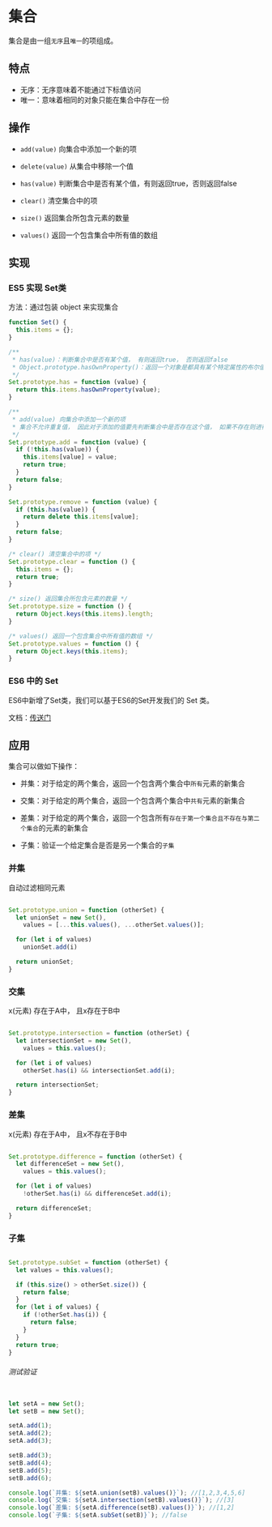 # 集合

集合是由一组`无序`且`唯一`的项组成。

## 特点

- 无序：无序意味着不能通过下标值访问
- 唯一：意味着相同的对象只能在集合中存在一份

## 操作

- `add(value)` 向集合中添加一个新的项

- `delete(value)` 从集合中移除一个值

- `has(value)` 判断集合中是否有某个值，有则返回true，否则返回false

- `clear()` 清空集合中的项

- `size()` 返回集合所包含元素的数量

- `values()` 返回一个包含集合中所有值的数组

## 实现

### ES5 实现 Set类

方法：通过包装 object 来实现集合

```JavaScript
function Set() {
  this.items = {};
}

/**
 * has(value)：判断集合中是否有某个值， 有则返回true， 否则返回false
 * Object.prototype.hasOwnProperty()：返回一个对象是都具有某个特定属性的布尔值
 */
Set.prototype.has = function (value) {
  return this.items.hasOwnProperty(value);
}

/**
 * add(value) 向集合中添加一个新的项
 * 集合不允许重复值， 因此对于添加的值要先判断集合中是否存在这个值， 如果不存在则进行添加操作
 */
Set.prototype.add = function (value) {
  if (!this.has(value)) {
    this.items[value] = value;
    return true;
  }
  return false;
}

Set.prototype.remove = function (value) {
  if (this.has(value)) {
    return delete this.items[value];
  }
  return false;
}

/* clear() 清空集合中的项 */
Set.prototype.clear = function () {
  this.items = {};
  return true;
}

/* size() 返回集合所包含元素的数量 */
Set.prototype.size = function () {
  return Object.keys(this.items).length;
}

/* values() 返回一个包含集合中所有值的数组 */
Set.prototype.values = function () {
  return Object.keys(this.items);
}
```

### ES6 中的 Set

ES6中新增了Set类，我们可以基于ES6的Set开发我们的 Set 类。

文档：[传送门](http://es6.ruanyifeng.com/#docs/set-map)

## 应用

集合可以做如下操作：

- 并集：对于给定的两个集合，返回一个包含两个集合中`所有`元素的新集合

- 交集：对于给定的两个集合，返回一个包含两个集合中`共有`元素的新集合

- 差集：对于给定的两个集合，返回一个包含所有`存在于第一个集合且不存在与第二个集合`的元素的新集合

- 子集：验证一个给定集合是否是另一个集合的`子集`

### 并集

自动过滤相同元素

```JavaScript

Set.prototype.union = function (otherSet) {
  let unionSet = new Set(),
    values = [...this.values(), ...otherSet.values()];

  for (let i of values)
    unionSet.add(i)

  return unionSet;
}
```

### 交集

x(元素) 存在于A中， 且x存在于B中

```JavaScript

Set.prototype.intersection = function (otherSet) {
  let intersectionSet = new Set(),
    values = this.values();

  for (let i of values)
    otherSet.has(i) && intersectionSet.add(i);

  return intersectionSet;
}
```

### 差集

x(元素) 存在于A中， 且x不存在于B中

```JavaScript

Set.prototype.difference = function (otherSet) {
  let differenceSet = new Set(),
    values = this.values();

  for (let i of values)
    !otherSet.has(i) && differenceSet.add(i);

  return differenceSet;
}
```

### 子集

```JavaScript

Set.prototype.subSet = function (otherSet) {
  let values = this.values();

  if (this.size() > otherSet.size()) {
    return false;
  }
  for (let i of values) {
    if (!otherSet.has(i)) {
      return false;
    }
  }
  return true;
}
```

###### 测试验证

```JavaScript

let setA = new Set();
let setB = new Set();

setA.add(1);
setA.add(2);
setA.add(3);

setB.add(3);
setB.add(4);
setB.add(5);
setB.add(6);

console.log(`并集: ${setA.union(setB).values()}`); //[1,2,3,4,5,6]
console.log(`交集: ${setA.intersection(setB).values()}`); //[3]
console.log(`差集: ${setA.difference(setB).values()}`); //[1,2]
console.log(`子集: ${setA.subSet(setB)}`); //false
```
